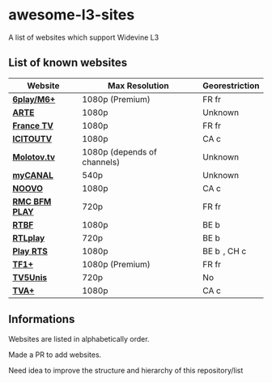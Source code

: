 # awesome-l3-sites
A list of websites which support Widevine L3

## List of known websites
| **Website** | Max Resolution | Georestriction |
| --- | --- | --- |
| **[6play/M6+](https://www.6play.fr/)** | 1080p (Premium) | FR <img src="https://hatscripts.github.io/circle-flags/flags/fr.svg" title="fr" alt="fr" width="16" height="16"> |
| **[ARTE](https://www.arte.tv/)** | 1080p | Unknown |
| **[France TV](https://www.france.tv/)** | 1080p | FR <img src="https://hatscripts.github.io/circle-flags/flags/fr.svg" title="fr" alt="fr" width="16" height="16"> |
| **[ICITOUTV](https://ici.tou.tv/)** | 1080p | CA <img src="https://hatscripts.github.io/circle-flags/flags/ca.svg" title="ca" alt="ca" width="16" height="16"> |
| **[Molotov.tv](https://app.molotov.tv/)** | 1080p (depends of channels) | Unknown |
| **[myCANAL](https://www.canalplus.com/)** | 540p | Unknown |
| **[NOOVO](https://www.noovo.ca/)** | 1080p | CA <img src="https://hatscripts.github.io/circle-flags/flags/ca.svg" title="ca" alt="ca" width="16" height="16"> |
| **[RMC BFM PLAY](https://www.rmcbfmplay.com/)** | 720p | FR <img src="https://hatscripts.github.io/circle-flags/flags/fr.svg" title="fr" alt="fr" width="16" height="16"> |
| **[RTBF](https://auvio.rtbf.be/)** | 1080p | BE <img src="https://hatscripts.github.io/circle-flags/flags/be.svg" title="be" alt="be" width="16" height="16"> |
| **[RTLplay](https://www.rtlplay.be/)** | 720p | BE <img src="https://hatscripts.github.io/circle-flags/flags/be.svg" title="be" alt="be" width="16" height="16"> |
| **[Play RTS](https://www.rts.ch/play/tv)** | 1080p | BE <img src="https://hatscripts.github.io/circle-flags/flags/be.svg" title="be" alt="be" width="16" height="16">, CH <img src="https://hatscripts.github.io/circle-flags/flags/ch.svg" title="ch" alt="ch" width="16" height="16"> |
| **[TF1+](https://www.tf1.fr/)** | 1080p (Premium) | FR <img src="https://hatscripts.github.io/circle-flags/flags/fr.svg" title="fr" alt="fr" width="16" height="16"> |
| **[TV5Unis](https://www.tv5unis.ca/)** | 720p | No |
| **[TVA+](https://www.qub.ca/tvaplus)** | 1080p | CA <img src="https://hatscripts.github.io/circle-flags/flags/ca.svg" title="ca" alt="ca" width="16" height="16"> |

## Informations
Websites are listed in alphabetically order.

Made a PR to add websites.

Need idea to improve the structure and hierarchy of this repository/list
